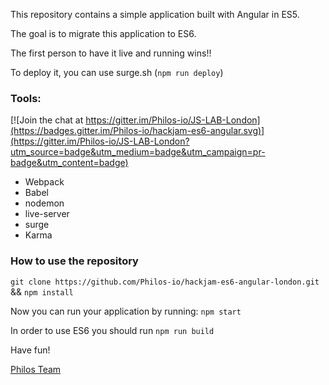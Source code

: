 This repository contains a simple application 
built with Angular in ES5.

The goal is to migrate this application to ES6.

The first person to have it live and running wins!!

To deploy it, you can use surge.sh (`npm run deploy`)

### Tools:

[![Join the chat at https://gitter.im/Philos-io/JS-LAB-London](https://badges.gitter.im/Philos-io/hackjam-es6-angular.svg)](https://gitter.im/Philos-io/JS-LAB-London?utm_source=badge&utm_medium=badge&utm_campaign=pr-badge&utm_content=badge)
* Webpack
* Babel
* nodemon
* live-server
* surge
* Karma


### How to use the repository

`git clone https://github.com/Philos-io/hackjam-es6-angular-london.git` && `npm install`

Now you can run your application by running: `npm start`

In order to use ES6 you should run `npm run build`

Have fun!

[Philos Team](https://www.philos.io)
